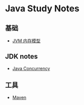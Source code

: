 # Java Study Notes

## 基础

- [JVM 内存模型](basic/memory_model.md)

## JDK notes

- [Java Concurrency](concurrency/0_toc.md)

## 工具

- [Maven](maven/0_toc.md)
